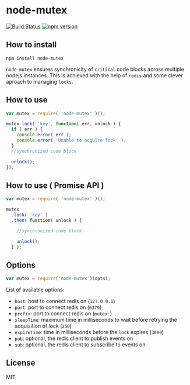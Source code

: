 # node-mutex

[![Build Status](https://travis-ci.org/rogermadjos/node-mutex.svg?branch=master)](https://travis-ci.org/rogermadjos/node-mutex)
[![npm version](https://badge.fury.io/js/node-mutex.svg)](http://badge.fury.io/js/node-mutex)

## How to install

```
npm install node-mutex
```

`node-mutex` ensures synchronicity of `critical` code blocks across multiple nodejs instances. This is achieved with the help of `redis` and some clever aproach to managing `locks`.

## How to use
```js
var mutex = require( 'node-mutex' )();

mutex.lock( 'key', function( err, unlock ) {
  if ( err ) {
  	console.error( err );
  	console.error( 'Unable to acquire lock' );
  }
  //synchronized code block

  unlock();
});

```

## How to use ( Promise API )
```js
var mutex = require( 'node-mutex' )();

mutex
  .lock( 'key' )
  .then( function( unlock ) {

    //synchronized code block

  	unlock();
  } );
```

## Options
```js
var mutex = require('node-mutex')(opts);
```
List of available options:
- `host`: host to connect redis on (`127.0.0.1`)
- `port`: port to connect redis on (`6379`)
- `prefix`: port to connect redis on (`mutex:`)
- `sleepTime`: maximum time in milliseconds to wait before retrying the acquisition of lock (`250`)
- `expireTime`: time in milliseconds before the `lock` expires (`3000`)
- `pub`: optional, the redis client to publish events on
- `sub`: optional, the redis client to subscribe to events on


## License

MIT
